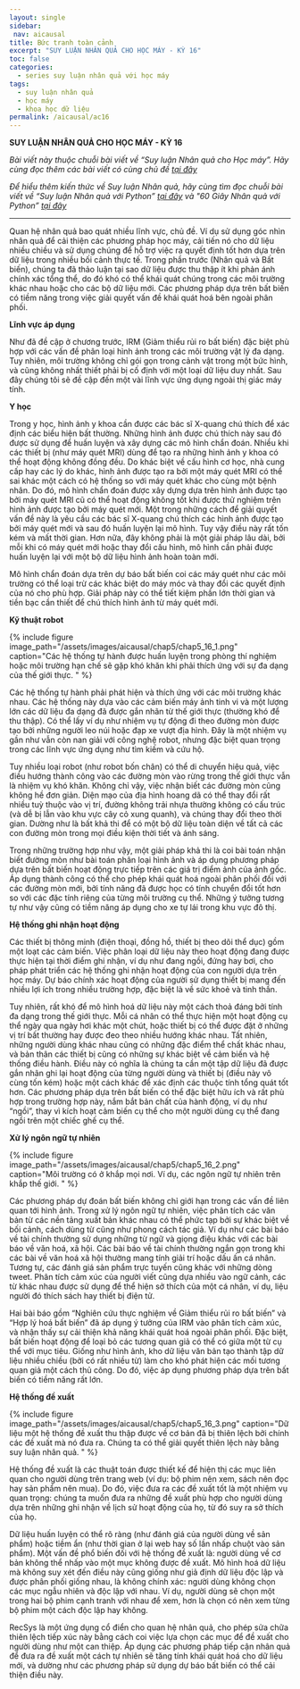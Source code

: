 ```yaml
---
layout: single
sidebar:
 nav: aicausal
title: Bức tranh toàn cảnh
excerpt: "SUY LUẬN NHÂN QUẢ CHO HỌC MÁY - KỲ 16"
toc: false
categories:
  - series suy luận nhân quả với học máy
tags:
  - suy luận nhân quả
  - học máy
  - khoa học dữ liệu
permalink: /aicausal/ac16
---
```


**SUY LUẬN NHÂN QUẢ CHO HỌC MÁY - KỲ 16**

*Bài viết này thuộc chuỗi bài viết về “Suy luận Nhân quả cho Học máy”. Hãy cùng đọc thêm các bài viết có cùng chủ đề [tại đây](http://kinhtehocvohai.com/aicausal/)*

*Để hiểu thêm kiến thức về Suy luận Nhân quả, hãy cùng tìm đọc chuỗi bài viết về “Suy luận Nhân quả với Python” [tại đây](http://kinhtehocvohai.com/pythoncausal/) và "60 Giây Nhân quả với Python” [tại đây](http://kinhtehocvohai.com/causalgraph/)*


-------

Quan hệ nhân quả bao quát nhiều lĩnh vực, chủ đề. Ví dụ sử dụng góc nhìn nhân quả để cải thiện các phương pháp học máy, cải tiến nó cho dữ liệu nhiều chiều và  sử dụng chúng để hỗ trợ việc ra quyết định tốt hơn dựa trên dữ liệu trong nhiều bối cảnh thực tế. Trong phần trước (Nhân quả và Bất biến), chúng ta đã thảo luận tại sao dữ liệu được thu thập ít khi phản ánh chính xác tổng thể, do đó khó có thể khái quát chúng trong các môi trường khác nhau hoặc cho các bộ dữ liệu mới. Các phương pháp dựa trên bất biến có tiềm năng trong việc giải quyết vấn đề khái quát hoá bên ngoài phân phối. 

**Lĩnh vực áp dụng**

Như đã đề cập ở chương trước, IRM (Giảm thiểu rủi ro bất biến) đặc biệt phù hợp với các vấn đề phân loại hình ảnh trong các môi trường vật lý đa dạng. Tuy nhiên, môi trường không chỉ gói gọn trong cảnh vật trong một bức hình, và cũng không nhất thiết phải bị cố định với một loại dữ liệu duy nhất. Sau đây chúng tôi sẽ đề cập đến một vài lĩnh vực ứng dụng ngoài thị giác máy tính.

**Y học**

Trong y học, hình ảnh y khoa cần được các bác sĩ X-quang chú thích để xác định các biểu hiện bất thường. Những hình ảnh được chú thích này sau đó được sử dụng để huấn luyện và xây dựng các mô hình chẩn đoán. Nhiều khi các thiết bị (như máy quét MRI) dùng để tạo ra những hình ảnh y khoa có thể hoạt động không đồng đều.  Do khác biệt về cấu hình cơ học, nhà cung cấp hay các lý do khác, hình ảnh được tạo ra bởi một máy quét MRI có thể sai khác một cách có hệ thống so với máy quét khác cho cùng một bệnh nhân. Do đó, mô hình chẩn đoán được xây dựng dựa trên hình ảnh được tạo bởi máy quét MRI cũ có thể hoạt động không tốt khi được thử nghiệm trên hình ảnh được tạo bởi máy quét mới. Một trong những cách để giải quyết vấn đề này là yêu cầu các bác sĩ X-quang chú thích các hình ảnh được tạo bởi máy quét mới và sau đó huấn luyện lại mô hình. Tuy vậy điều này rất tốn kém và mất thời gian. Hơn nữa, đây không phải là một giải pháp lâu dài, bởi mỗi khi có máy quét mới hoặc thay đổi cấu hình, mô hình cần phải được huấn luyện lại với một bộ dữ liệu hình ảnh hoàn toàn mới. 

Mô hình chẩn đoán dựa trên dự báo bất biến coi các máy quét như các môi trường có thể loại trừ các khác biệt do máy móc và thay đổi các quyết định của nó cho phù hợp. Giải pháp này có thể tiết kiệm phần lớn thời gian và tiền bạc cần thiết để chú thích hình ảnh từ máy quét mới.

**Kỹ thuật robot**

{% include figure image_path="/assets/images/aicausal/chap5/chap5_16_1.png" caption="Các hệ thống tự hành được huấn luyện trong phòng thí nghiệm hoặc môi trường hạn chế sẽ gặp khó khăn khi phải thích ứng với sự đa dạng của thế giới thực.
" %} 

Các hệ thống tự hành phải phát hiện và thích ứng với các môi trường khác nhau. Các hệ thống này dựa vào các cảm biến máy ảnh tinh vi và một lượng lớn các dữ liệu đa dạng đã được gắn nhãn từ thế giới thực (thường khó để thu thập). Có thể lấy ví dụ như nhiệm vụ tự động đi theo đường mòn được tạo bởi những người leo núi hoặc đạp xe vượt địa hình. Đây là một nhiệm vụ gần như vẫn còn nan giải với công nghệ robot, nhưng đặc biệt quan trọng trong các lĩnh vực ứng dụng như tìm kiếm và cứu hộ.

Tuy nhiều loại robot (như robot bốn chân) có thể di chuyển hiệu quả, việc điều hướng thành công vào các đường mòn vào rừng trong thế giới thực vẫn là nhiệm vụ khó khăn. Không chỉ vậy, việc nhận biết các đường mòn cũng không hề đơn giản. Diện mạo của địa hình hoang dã có thể thay đổi rất nhiều tuỳ thuộc vào vị trí, đường không trải nhựa thường không có cấu trúc (và dễ bị lẫn vào khu vực cây cỏ xung quanh), và chúng thay đổi theo thời gian. Dường như là bất khả thi để có một bộ dữ liệu toàn diện về tất cả các con đường mòn trong mọi điều kiện thời tiết và ánh sáng.

Trong những trường hợp như vậy, một giải pháp khả thi là coi bài toán nhận biết đường mòn như bài toán phân loại hình ảnh và áp dụng phương pháp dựa trên bất biến hoạt động trực tiếp trên các giá trị điểm ảnh của ảnh gốc. Áp dụng thành công có thể cho phép khái quát hoá ngoài phân phối đối với các đường mòn mới, bởi tính năng đã được học có tính chuyển đổi tốt hơn so với các đặc tính riêng của từng môi trường cụ thể. Những ý tưởng tương tự như vậy cũng có tiềm năng áp dụng cho xe tự lái trong khu vực đô thị. 

**Hệ thống ghi nhận hoạt động**

Các thiết bị thông minh (điện thoại, đồng hồ, thiết bị theo dõi thể dục) gồm một loạt các cảm biến. Việc phân loại dữ liệu này theo hoạt động đang được thực hiện tại thời điểm ghi nhận, ví dụ như đang ngồi, đứng hay bơi, cho pháp phát triển các hệ thống ghi nhận hoạt động của con người dựa trên học máy. Dự báo chính xác hoạt động của người sử dụng thiết bị mang đến nhiều lợi ích trong nhiều trường hợp, đặc biệt là về sức khoẻ và tinh thần. 

Tuy nhiên, rất khó để mô hình hoá dữ liệu này một cách thoả đáng bởi tính đa dạng trong thế giới thực. Mỗi cá nhân có thể thực hiện một hoạt động cụ thể ngày qua ngày hơi khác một chút, hoặc thiết bị có thể được đặt ở những vị trí bất thường hay được đeo theo nhiều hướng khác nhau. Tất nhiên, những người dùng khác nhau cũng có những đặc điểm thể chất khác nhau, và bản thân các thiết bị cũng có những sự khác biệt về cảm biến và hệ thống điều hành. Điều này có nghĩa là chúng ta cần một tập dữ liệu đã được gắn nhãn ghi lại hoạt động của từng người dùng và thiết bị (điều này vô cùng tốn kém) hoặc một cách khác để xác định các thuộc tính tổng quát tốt hơn. Các phương pháp dựa trên bất biến có thể đặc biệt hữu ích và rất phù hợp trong trường hợp này, nắm bắt bản chất của hành động, ví dụ như “ngồi”, thay vì kích hoạt cảm biến cụ thể cho một người dùng cụ thể đang ngồi trên một chiếc ghế cụ thể.

**Xử lý ngôn ngữ tự nhiên**

{% include figure image_path="/assets/images/aicausal/chap5/chap5_16_2.png" caption="Môi trường có ở khắp mọi nơi. Ví dụ, các ngôn ngữ tự nhiên trên khắp thế giới.
" %} 


Các phương pháp dự đoán bất biến không chỉ giới hạn trong các vấn đề liên quan tới hình ảnh. Trong xử lý ngôn ngữ tự nhiên, việc phân tích các văn bản từ các nền tảng xuất bản khác nhau có thể phức tạp bởi sự khác biệt về bối cảnh, cách dùng từ cũng như phong cách tác giả. Ví dụ như các bài báo về tài chính thường sử dụng những từ ngữ và giọng điệu khác với các bài báo về văn hoá, xã hội. Các bài báo về tài chính thường ngắn gọn trong khi các bài về văn hoá xã hội thường mang tính giải trí hoặc dấu ấn cá nhân. Tương tự, các đánh giá sản phẩm trực tuyến cũng khác với những dòng tweet. Phân tích cảm xúc của người viết cũng dựa nhiều vào ngữ cảnh, các từ khác nhau được sử dụng để thể hiện sở thích của một cá nhân, ví dụ, liệu người đó thích sách hay thiết bị điện tử.

Hai bài báo gồm “Nghiên cứu thực nghiệm về Giảm thiểu rủi ro bất biến” và “Hợp lý hoá bất biến” đã áp dụng ý tưởng của IRM vào phân tích cảm xúc, và nhận thấy sự cải thiện khả năng khái quát hoá ngoài phân phối. Đặc biệt, bất biến hoạt động để loại bỏ các tương quan giả có thể có giữa một từ cụ thể với mục tiêu. Giống như hình ảnh, kho dữ liệu văn bản tạo thành tập dữ liệu nhiều chiều (bởi có rất nhiều từ) làm cho khó phát hiện các mối tương quan giả một cách thủ công. Do đó, việc áp dụng phương pháp dựa trên bất biến có tiềm năng rất lớn. 

**Hệ thống đề xuất**

{% include figure image_path="/assets/images/aicausal/chap5/chap5_16_3.png" caption="Dữ liệu một hệ thống đề xuất thu thập được về cơ bản đã bị thiên lệch bởi chính các đề xuất mà nó đưa ra. Chúng ta có thể giải quyết thiên lệch này bằng suy luận nhân quả.
" %}

Hệ thống đề xuất là các thuật toán được thiết kế để hiện thị các mục liên quan cho người dùng trên trang web (ví dụ: bộ phim nên xem, sách nên đọc hay sản phẩm nên mua). Do đó, việc đưa ra các đề xuất tốt là một nhiệm vụ quan trọng: chúng ta muốn đưa ra những đề xuất phù hợp cho người dùng dựa trên những ghi nhận về lịch sử hoạt động của họ, từ đó suy ra sở thích của họ.

Dữ liệu huấn luyện có thể rõ ràng (như đánh giá của người dùng về sản phẩm) hoặc tiềm ẩn (như thời gian ở lại web hay số lần nhấp chuột vào sản phẩm). Một vấn đề phổ biến đối với hệ thống đề xuất là: người dùng về cơ bản không thể nhấp vào một mục không được đề xuất. Mô hình hoá dữ liệu mà không suy xét đến điều này cũng giống như giả định dữ liệu độc lập và được phân phối giống nhau, là không chính xác: người dùng không chọn các mục ngẫu nhiên và độc lập với nhau. Ví dụ, người dùng sẽ chọn một trong hai bộ phim cạnh tranh với nhau để xem, hơn là chọn có nên xem từng bộ phim một cách độc lập hay không. 

RecSys là một ứng dụng cổ điển cho quan hệ nhân quả, cho phép sửa chữa thiên lệch tiếp xúc này bằng cách coi việc lựa chọn các mục để đề xuất cho người dùng như một can thiệp. Áp dụng các phương pháp tiếp cận nhân quả để đưa ra đề xuất một cách tự nhiên sẽ tăng tính khái quát hoá cho dữ liệu mới, và dường như các phương pháp sử dụng dự báo bất biến có thể cải thiện điều này.
